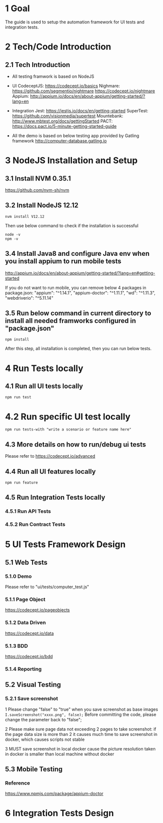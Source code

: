 # 1 Goal
The guide is used to setup the automation framework for UI tests and integration tests.

# 2 Tech/Code Introduction
## 2.1 Tech Introduction
- All testing framwork is based on NodeJS
- UI
    CodeceptJS: https://codecept.io/basics 
    Nighmare: https://github.com/segmentio/nightmare 
              https://codecept.io/nightmare  
    Appium: http://appium.io/docs/en/about-appium/getting-started/?lang=en 
    
- Integration
Jest: https://jestjs.io/docs/en/getting-started 
SuperTest: https://github.com/visionmedia/supertest 
Mountebank: http://www.mbtest.org/docs/gettingStarted 
PACT: https://docs.pact.io/5-minute-getting-started-guide    

- All the demo is based on below testing app provided by Gatling framework
http://computer-database.gatling.io


# 3 NodeJS Installation and Setup
## 3.1 Install NVM 0.35.1
https://github.com/nvm-sh/nvm

## 3.2 Install NodeJS 12.12
```
nvm install V12.12
```
Then use below command to check if the installation is successful
```
node -v
npm -v
```

## 3.4 Install Java8 and configure Java env when you install appium to run mobile tests
http://appium.io/docs/en/about-appium/getting-started/?lang=en#getting-started

If you do not want to run mobile, you can remove below 4 packages in package.json:
    "appium": "^1.14.1",
    "appium-doctor": "^1.11.1",
     "wd": "^1.11.3",
     "webdriverio": "^5.11.14"


## 3.5 Run below command in current directory to install all needed framworks configured in "package.json"
```
npm install
```
After this step, all installation is completed, then you can run below tests.


# 4 Run Tests locally
## 4.1 Run all UI tests locally
```    
npm run test
```

# 4.2 Run specific UI test locally
```    
npm run tests-with "write a scenario or feature name here"
```

## 4.3 More details on how to run/debug ui tests
Please refer to https://codecept.io/advanced

## 4.4 Run all UI features locally
```    
npm run feature
```

## 4.5 Run Integration Tests locally
### 4.5.1 Run API Tests
### 4.5.2 Run Contract Tests

# 5 UI Tests Framework Design
## 5.1 Web Tests
### 5.1.0 Demo
Please refer to "ui/tests/computer_test.js"

### 5.1.1 Page Object
https://codecept.io/pageobjects

### 5.1.2 Data Driven
https://codecept.io/data

### 5.1.3 BDD
https://codecept.io/bdd

### 5.1.4 Reporting

## 5.2 Visual Testing
### 5.2.1 Save screenshot
1 Please change "false" to "true" when you save screenshot as base images
``
I.saveScreenshot("xxxx.png", false);
``
Before committing the code, please change the parameter back to "false";

2 Please make sure page data not exceeding 2 pages to take screenshot: 
if the page data size is more than 2 it causes much time to save screenshot in docker, which causes scripts not stable

3 MUST save screenshot in local docker cause the picture resolution taken in docker is smaller than local machine without docker

## 5.3 Mobile Testing
### Reference
https://www.npmjs.com/package/appium-doctor

# 6 Integration Tests Design
